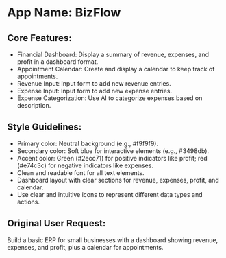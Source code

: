 # **App Name**: BizFlow

## Core Features:

- Financial Dashboard: Display a summary of revenue, expenses, and profit in a dashboard format.
- Appointment Calendar: Create and display a calendar to keep track of appointments.
- Revenue Input: Input form to add new revenue entries.
- Expense Input: Input form to add new expense entries.
- Expense Categorization: Use AI to categorize expenses based on description.

## Style Guidelines:

- Primary color: Neutral background (e.g., #f9f9f9).
- Secondary color: Soft blue for interactive elements (e.g., #3498db).
- Accent color: Green (#2ecc71) for positive indicators like profit; red (#e74c3c) for negative indicators like expenses.
- Clean and readable font for all text elements.
- Dashboard layout with clear sections for revenue, expenses, profit, and calendar.
- Use clear and intuitive icons to represent different data types and actions.

## Original User Request:
Build a basic ERP for small businesses with a dashboard showing revenue, expenses, and profit, plus a calendar for appointments.
  